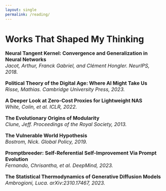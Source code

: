 ```yaml
---
layout: single
permalink: /reading/
---
```

<h1>Works That Shaped My Thinking</h1>

<p style="font-size: 16px;"><b>Neural Tangent Kernel: Convergence and Generalization in Neural Networks</b><br>
<em>Jacot, Arthur, Franck Gabriel, and Clément Hongler. NeurIPS, 2018.</em><br>

<p style="font-size: 16px;"><b>Political Theory of the Digital Age: Where AI Might Take Us</b><br>
<em>Risse, Mathias. Cambridge University Press, 2023.</em><br>

<p style="font-size: 16px;"><b>A Deeper Look at Zero-Cost Proxies for Lightweight NAS</b><br>
<em>White, Colin, et al. ICLR, 2022.</em><br>

<p style="font-size: 16px;"><b>The Evolutionary Origins of Modularity</b><br>
<em>Clune, Jeff. Proceedings of the Royal Society, 2013.</em><br>

<p style="font-size: 16px;"><b>The Vulnerable World Hypothesis</b><br>
<em>Bostrom, Nick. Global Policy, 2019.</em><br>

<p style="font-size: 16px;"><b>Promptbreeder: Self-Referential Self-Improvement Via Prompt Evolution</b><br>
<em>Fernando, Chrisantha, et al. DeepMind, 2023.</em><br>

<p style="font-size: 16px;"><b>The Statistical Thermodynamics of Generative Diffusion Models</b><br>
<em>Ambrogioni, Luca. arXiv:2310.17467, 2023.</em><br>

